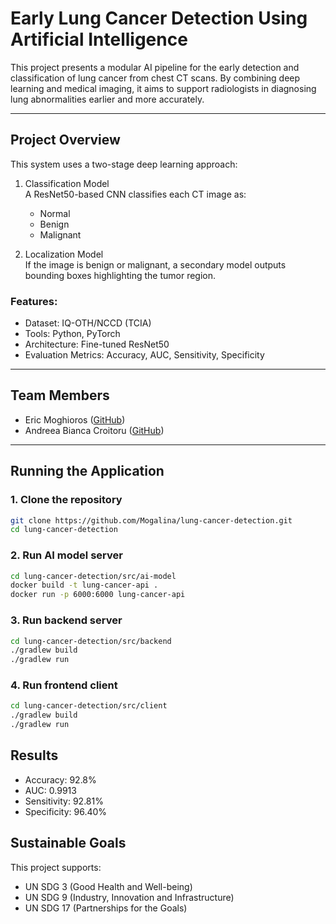 # Early Lung Cancer Detection Using Artificial Intelligence

This project presents a modular AI pipeline for the early detection and classification of lung cancer from chest CT scans. By combining deep learning and medical imaging, it aims to support radiologists in diagnosing lung abnormalities earlier and more accurately.

---

## Project Overview

This system uses a two-stage deep learning approach:

1. Classification Model \
   A ResNet50-based CNN classifies each CT image as:
   - Normal
   - Benign
   - Malignant

3. Localization Model \
   If the image is benign or malignant, a secondary model outputs bounding boxes highlighting the tumor region.

### Features:
- Dataset: IQ-OTH/NCCD (TCIA)
- Tools: Python, PyTorch
- Architecture: Fine-tuned ResNet50
- Evaluation Metrics: Accuracy, AUC, Sensitivity, Specificity

---

## Team Members

- Eric Moghioros ([GitHub](https://github.com/Mogalina))
- Andreea Bianca Croitoru ([GitHub](https://github.com/crandreea))

---

## Running the Application

### 1. Clone the repository
```bash
git clone https://github.com/Mogalina/lung-cancer-detection.git
cd lung-cancer-detection
```

### 2. Run AI model server
```bash
cd lung-cancer-detection/src/ai-model
docker build -t lung-cancer-api .                                                         
docker run -p 6000:6000 lung-cancer-api  
```

### 3. Run backend server
```bash
cd lung-cancer-detection/src/backend
./gradlew build
./gradlew run
```

### 4. Run frontend client
```bash
cd lung-cancer-detection/src/client
./gradlew build
./gradlew run
```

## Results

- Accuracy: 92.8%
- AUC: 0.9913
- Sensitivity: 92.81%
- Specificity: 96.40%

## Sustainable Goals

This project supports:
- UN SDG 3 (Good Health and Well-being)
- UN SDG 9 (Industry, Innovation and Infrastructure)
- UN SDG 17 (Partnerships for the Goals)
